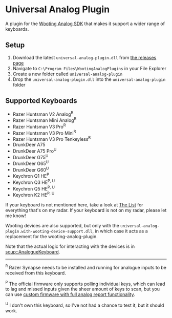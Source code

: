 # Universal Analog Plugin

A plugin for the [Wooting Analog SDK](https://github.com/WootingKb/wooting-analog-sdk) that makes it support a wider range of keyboards.

## Setup

1. Download the latest `universal-analog-plugin.dll` from [the releases page](https://github.com/calamity-inc/universal-analog-plugin/releases)
2. Navigate to `C:\Program Files\WootingAnalogPlugins` in your File Explorer
3. Create a new folder called `universal-analog-plugin`
4. Drop the `universal-analog-plugin.dll` into the `universal-analog-plugin` folder

## Supported Keyboards

- Razer Huntsman V2 Analog<sup>R</sup>
- Razer Huntsman Mini Analog<sup>R</sup>
- Razer Huntsman V3 Pro<sup>R</sup>
- Razer Huntsman V3 Pro Mini<sup>R</sup>
- Razer Huntsman V3 Pro Tenkeyless<sup>R</sup>
- DrunkDeer A75
- DrunkDeer A75 Pro<sup>U</sup>
- DrunkDeer G75<sup>U</sup>
- DrunkDeer G65<sup>U</sup>
- DrunkDeer G60<sup>U</sup>
- Keychron Q1 HE<sup>P</sup>
- Keychron Q3 HE<sup>P, U</sup>
- Keychron Q5 HE<sup>P, U</sup>
- Keychron K2 HE<sup>P, U</sup>

If your keyboard is not mentioned here, take a look at [The List](https://github.com/calamity-inc/universal-analog-plugin/issues/1) for everything that's on my radar. If your keyboard is not on my radar, please let me know!

Wooting devices are also supported, but only with the `universal-analog-plugin.with-wooting-device-support.dll`, in which case it acts as a replacement for the wooting-analog-plugin.

Note that the actual logic for interacting with the devices is in [soup::AnalogueKeyboard](https://github.com/calamity-inc/Soup/blob/senpai/soup/AnalogueKeyboard.cpp).

---

<sup>R</sup> Razer Synapse needs to be installed and running for analogue inputs to be received from this keyboard.

<sup>P</sup> The official firmware only supports polling individual keys, which can lead to lag and missed inputs given the sheer amount of keys to scan, but you can use [custom firmware with full analog report functionality](https://analogsense.org/firmware/).

<sup>U</sup> I don't own this keyboard, so I've not had a chance to test it, but it should work.
